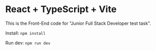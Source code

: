 # React + TypeScript + Vite

This is the Front-End code for "Junior Full Stack Developer test task".

Install: ```npm install```

Run dev: ```npm run dev```
